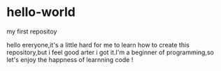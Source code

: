 # hello-world
my first repositoy

hello ereryone,it's a little hard for me to learn how to create this repository,but i feel good arter i got it.I'm a beginner of programming,so let's enjoy the happness of learnning code !
